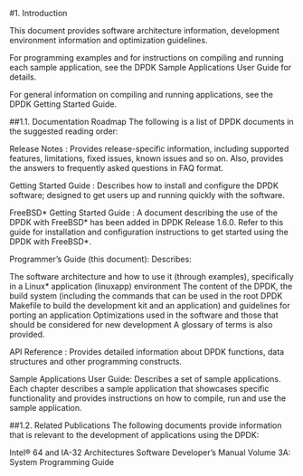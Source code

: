 
#1. Introduction

This document provides software architecture information, development environment information and optimization guidelines.

For programming examples and for instructions on compiling and running each sample application, see the DPDK Sample Applications User Guide for details.

For general information on compiling and running applications, see the DPDK Getting Started Guide.

##1.1. Documentation Roadmap
The following is a list of DPDK documents in the suggested reading order:

Release Notes : Provides release-specific information, including supported features, limitations, fixed issues, known issues and so on. Also, provides the answers to frequently asked questions in FAQ format.

Getting Started Guide : Describes how to install and configure the DPDK software; designed to get users up and running quickly with the software.

FreeBSD* Getting Started Guide : A document describing the use of the DPDK with FreeBSD* has been added in DPDK Release 1.6.0. Refer to this guide for installation and configuration instructions to get started using the DPDK with FreeBSD*.

Programmer’s Guide (this document): Describes:

The software architecture and how to use it (through examples), specifically in a Linux* application (linuxapp) environment
The content of the DPDK, the build system (including the commands that can be used in the root DPDK Makefile to build the development kit and an application) and guidelines for porting an application
Optimizations used in the software and those that should be considered for new development
A glossary of terms is also provided.

API Reference : Provides detailed information about DPDK functions, data structures and other programming constructs.

Sample Applications User Guide: Describes a set of sample applications. Each chapter describes a sample application that showcases specific functionality and provides instructions on how to compile, run and use the sample application.

##1.2. Related Publications
The following documents provide information that is relevant to the development of applications using the DPDK:

Intel® 64 and IA-32 Architectures Software Developer’s Manual Volume 3A: System Programming Guide
